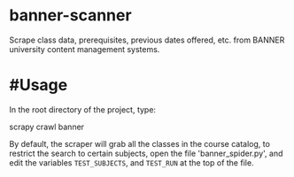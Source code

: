 banner-scanner
==============

Scrape class data, prerequisites, previous dates offered, etc. from BANNER university content management systems.


#Usage
=============
In the root directory of the project, type:

  scrapy crawl banner

By default, the scraper will grab all the classes in the course catalog, to restrict the search
to certain subjects, open the file 'banner_spider.py', and edit the variables `TEST_SUBJECTS`, and
`TEST_RUN` at the top of the file.
